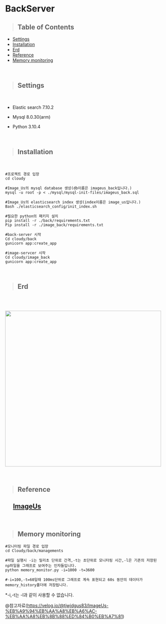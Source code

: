 # BackServer

>## Table of Contents

- [Settings](#Settings)
- [Installation](#Installation)
- [Erd](#Erd)
- [Reference](#Reference)
- [Memory monitoring](#Memory-monitoring)

<br/>

>## Settings

<br/>

* Elastic search 7.10.2

* Mysql 8.0.30(arm)

* Python 3.10.4

<br/>

>## Installation

<br/>

```
#프로젝트 경로 입장
cd cloudy

#Image_Us의 mysql database 생성(db이름은 imageus_back입니다.)
mysql -u root -p < ./mysql/mysql-init-files/imageus_back.sql

#Image_Us의 elasticsearch index 생성(index이름은 image_us입니다.)
Bash ./elasticsearch_config/init_index.sh

#필요한 python의 패키지 설치
pip install -r ./back/requirements.txt
Pip install -r ./image_back/requirements.txt

#back-server 시작
Cd cloudy/back
gunicorn app:create_app

#image-servcer 시작
Cd cloudy/image_back
gunicorn app:create_app
```

<br/>

>## Erd

<br/>

&nbsp; <img width="500px" height="500px" src="https://user-images.githubusercontent.com/77044696/224538033-1fa4c70c-c16e-434f-b166-fc666fa32282.png" />

<br/>

>## Reference

## &nbsp;&nbsp;&nbsp;&nbsp;&nbsp;[ImageUs](https://velog.io/@tjwjdgus83/series/ImageUs)

<br/>

>## Memory monitoring

```
#모니터링 파일 경로 입장
cd Cloudy/back/managements

#파일 실행시 -i는 밀리초 단위로 간격,-t는 초단위로 모니터링 시간,-l은 기존의 저장된 np파일을 그래프로 보여주는 인자들입니다.
python memory_monitor.py -i=1000 -t=3600

#-i=100,-t=60일때 100ms단위로 그래프로 계속 표현되고 60s 동안의 데이터가 memory_history폴더에 저장됩니다.
```

*-i,-t는 -l과 같이 사용할 수 없습니다.

@참고자료(https://velog.io/@tjwjdgus83/ImageUs-%EB%A9%94%EB%AA%A8%EB%A6%AC-%EB%AA%A8%EB%8B%88%ED%84%B0%EB%A7%81)

<br/>